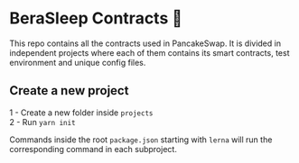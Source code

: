 # BeraSleep Contracts 🥞

This repo contains all the contracts used in PancakeSwap. It is divided in independent projects where each of them contains its smart contracts, test environment and unique config files.
## Create a new project

1 - Create a new folder inside `projects` <br/>
2 - Run `yarn init`

Commands inside the root `package.json` starting with `lerna` will run the corresponding command in each subproject.
